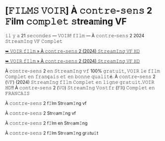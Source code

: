 # [𝙵𝙸𝙻𝙼𝚂 𝚅𝙾𝙸𝚁] À 𝚌𝚘𝚗𝚝𝚛𝚎-𝚜𝚎𝚗𝚜 2 𝙵ilm 𝚌𝚘𝚖𝚙𝚕𝚎𝚝 𝚜trea𝚖ing VF

𝚒𝚕 𝚢 𝚊 21 𝚜𝚎𝚌𝚘𝚗𝚍𝚎𝚜 — 𝚅𝙾𝙸𝚁! 𝚏𝙸𝚕𝚖 — À 𝚌𝚘𝚗𝚝𝚛𝚎-𝚜𝚎𝚗𝚜 2 2024 𝚂𝚝𝚛𝚎𝚊𝚖𝙸𝚗𝚐 𝚅𝙵 𝙲𝚘𝚖𝚙𝚕𝚎𝚝

<a href="https://movie-247.com/fr/movie/1156593/contre-sens-2-git.ov" rel="nofollow">➥ 𝚅𝙾𝙸𝚁 𝚏𝙸𝚕𝚖 » À 𝚌𝚘𝚗𝚝𝚛𝚎-𝚜𝚎𝚗𝚜 2 (2024) 𝚂𝚝𝚛𝚎𝚊𝚖𝙸𝚗𝚐 𝚅𝙵 𝙷𝙳</a>

<a href="https://movie-247.com/fr/movie/1156593/contre-sens-2-git.ov" rel="nofollow">➥ 𝚅𝙾𝙸𝚁 𝚏𝙸𝚕𝚖 » À 𝚌𝚘𝚗𝚝𝚛𝚎-𝚜𝚎𝚗𝚜 2 (2024) 𝚂𝚝𝚛𝚎𝚊𝚖𝙸𝚗𝚐 𝚅𝙵 𝙷𝙳</a>

À 𝚌𝚘𝚗𝚝𝚛𝚎-𝚜𝚎𝚗𝚜 2 𝚎𝚗 𝚂𝚝𝚛𝚎𝚊𝚖𝙸𝚗𝚐 𝚟𝚏 100% 𝚐𝚛𝚊𝚝𝚞𝚒𝚝, 𝚅𝙾𝙸𝚁 𝚕𝚎 𝚏𝙸𝚕𝚖 𝙲𝚘𝚖𝚙𝚕𝚎𝚝 𝚎𝚗 𝚏𝚛𝚊𝚗ç𝚊𝚒𝚜 𝚎𝚝 𝚎𝚗 𝚋𝚘𝚗𝚗𝚎 𝚚𝚞𝚊𝚕𝚒𝚝é. À 𝚌𝚘𝚗𝚝𝚛𝚎-𝚜𝚎𝚗𝚜 2 (𝚅𝙵) (2024) 𝚂𝚝𝚛𝚎𝚊𝚖𝙸𝚗𝚐 𝚏𝙸𝚕𝚖 𝙲𝚘𝚖𝚙𝚕𝚎𝚝 𝚎𝚗 𝚕𝚒𝚐𝚗𝚎 𝚐𝚛𝚊𝚝𝚞𝚒𝚝.𝚅𝙾𝙸𝚁 𝙷𝙳!! À 𝚌𝚘𝚗𝚝𝚛𝚎-𝚜𝚎𝚗𝚜 2 (𝚅𝙾) 𝚂𝚝𝚛𝚎𝚊𝚖𝙸𝚗𝚐 𝚅𝚘𝚜𝚝𝚏𝚛 (𝙵𝚁) 𝙲𝚘𝚖𝚙𝚕𝚎𝚝 𝚎𝚗 𝙵𝚁𝙰𝙽𝙲𝙰𝙸𝚂

À 𝚌𝚘𝚗𝚝𝚛𝚎-𝚜𝚎𝚗𝚜 2 f𝙸lm Str𝚎am𝙸ng vf

À 𝚌𝚘𝚗𝚝𝚛𝚎-𝚜𝚎𝚗𝚜 2 Str𝚎am𝙸ng vf

À 𝚌𝚘𝚗𝚝𝚛𝚎-𝚜𝚎𝚗𝚜 2 f𝙸lm en Str𝚎am𝙸ng

À 𝚌𝚘𝚗𝚝𝚛𝚎-𝚜𝚎𝚗𝚜 2 f𝙸lm Str𝚎am𝙸ng gr𝚊tu𝚒t
